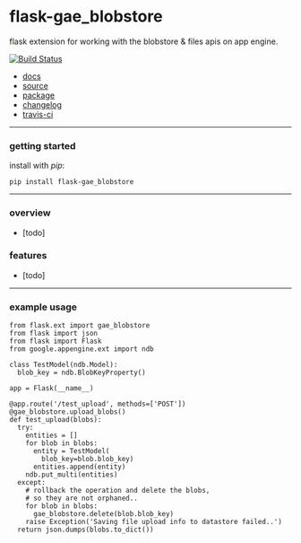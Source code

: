 flask-gae_blobstore
===================

flask extension for working with the blobstore & files apis on
app engine.


[![Build Status](https://secure.travis-ci.org/gregorynicholas/flask-gae_blobstore.png?branch=master)](https://travis-ci.org/gregorynicholas/flask-gae_blobstore)


* [docs](http://gregorynicholas.github.io/flask-gae_blobstore)
* [source](http://github.com/gregorynicholas/flask-gae_blobstore)
* [package](http://packages.python.org/flask-gae_blobstore)
* [changelog](https://github.com/gregorynicholas/flask-gae_blobstore/blob/master/CHANGES.md)
* [travis-ci](http://travis-ci.org/gregorynicholas/flask-gae_blobstore)


----


### getting started

install with *pip*:

    pip install flask-gae_blobstore


-----


### overview

* [todo]


### features

* [todo]


-----


### example usage

    from flask.ext import gae_blobstore
    from flask import json
    from flask import Flask
    from google.appengine.ext import ndb

    class TestModel(ndb.Model):
      blob_key = ndb.BlobKeyProperty()

    app = Flask(__name__)

    @app.route('/test_upload', methods=['POST'])
    @gae_blobstore.upload_blobs()
    def test_upload(blobs):
      try:
        entities = []
        for blob in blobs:
          entity = TestModel(
            blob_key=blob.blob_key)
          entities.append(entity)
        ndb.put_multi(entities)
      except:
        # rollback the operation and delete the blobs,
        # so they are not orphaned..
        for blob in blobs:
          gae_blobstore.delete(blob.blob_key)
        raise Exception('Saving file upload info to datastore failed..')
      return json.dumps(blobs.to_dict())
